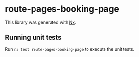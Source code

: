 # route-pages-booking-page

This library was generated with [Nx](https://nx.dev).


## Running unit tests

Run `nx test route-pages-booking-page` to execute the unit tests.

